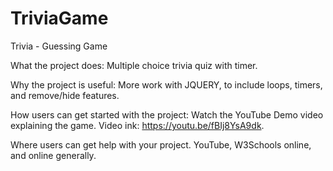 # TriviaGame
Trivia - Guessing Game

What the project does: Multiple choice trivia quiz with timer. 

Why the project is useful:  More work with JQUERY, to include loops, timers, and remove/hide features.

How users can get started with the project:  Watch the YouTube Demo video explaining the game.  Video ink: https://youtu.be/fBIj8YsA9dk. 

Where users can get help with your project.  YouTube, W3Schools online, and online generally.